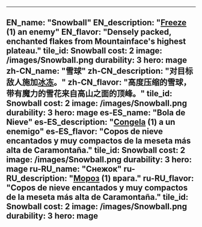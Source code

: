 ---

EN_name: "Snowball"
EN_description: "<u>Freeze</u> (1) an enemy"
EN_flavor: "Densely packed, enchanted flakes from Mountainface's highest plateau."
tile_id: Snowball
cost: 2
image: /images/Snowball.png
durability: 3
hero: mage
zh-CN_name: "雪球"
zh-CN_description: "对目标敌人施加<u>冰冻</u>。"
zh-CN_flavor: "高度压缩的雪球，带有魔力的雪花来自高山之面的顶峰。"
tile_id: Snowball
cost: 2
image: /images/Snowball.png
durability: 3
hero: mage
es-ES_name: "Bola de Nieve"
es-ES_description: "<u>Congela</u> (1) a un enemigo"
es-ES_flavor: "Copos de nieve encantados y muy compactos de la meseta más alta de Caramontaña."
tile_id: Snowball
cost: 2
image: /images/Snowball.png
durability: 3
hero: mage
ru-RU_name: "Снежок"
ru-RU_description: "<u>Мороз</u> (1) врага."
ru-RU_flavor: "Copos de nieve encantados y muy compactos de la meseta más alta de Caramontaña."
tile_id: Snowball
cost: 2
image: /images/Snowball.png
durability: 3
hero: mage
---